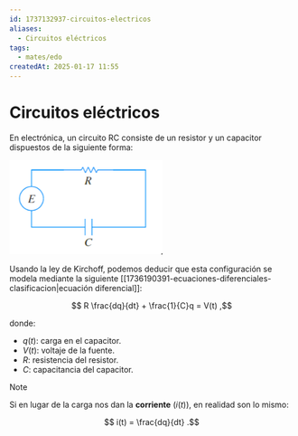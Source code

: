 ```yaml
---
id: 1737132937-circuitos-electricos
aliases:
  - Circuitos eléctricos
tags:
  - mates/edo
createdAt: 2025-01-17 11:55
---
```


# Circuitos eléctricos

En electrónica, un circuito RC consiste de un resistor y un capacitor dispuestos de la siguiente forma:

![circuito-rc.png](attachments/circuito-rc.png)

Usando la ley de Kirchoff, podemos deducir que esta configuración se modela mediante la siguiente [[1736190391-ecuaciones-diferenciales-clasificacion|ecuación diferencial]]:

$$
R \frac{dq}{dt} + \frac{1}{C}q = V(t)
,$$

donde:

- $q(t)$: carga en el capacitor.
- $V(t)$: voltaje de la fuente.
- $R$: resistencia del resistor.
- $C$: capacitancia del capacitor.

> [!NOTE]
> Si en lugar de la carga nos dan la **corriente** ($i(t)$), en realidad son lo mismo:
>
> $$
> i(t) = \frac{dq}{dt}
> .$$
